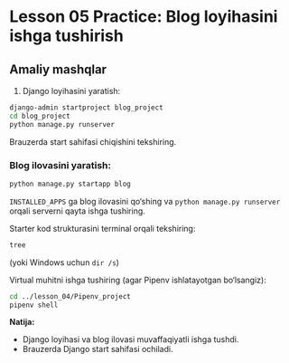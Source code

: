 # Lesson 05 Practice: Blog loyihasini ishga tushirish

## Amaliy mashqlar

1. Django loyihasini yaratish:

```bash
django-admin startproject blog_project
cd blog_project
python manage.py runserver
```

Brauzerda start sahifasi chiqishini tekshiring.

### Blog ilovasini yaratish:

```bash
python manage.py startapp blog
```

`INSTALLED_APPS` ga blog ilovasini qo‘shing va `python manage.py runserver` orqali serverni qayta ishga tushiring.

Starter kod strukturasini terminal orqali tekshiring:

```bash
tree
```
(yoki Windows uchun `dir /s`)

Virtual muhitni ishga tushiring (agar Pipenv ishlatayotgan bo‘lsangiz):

```bash
cd ../lesson_04/Pipenv_project
pipenv shell
```

**Natija:**

- Django loyihasi va blog ilovasi muvaffaqiyatli ishga tushdi.
- Brauzerda Django start sahifasi ochiladi.